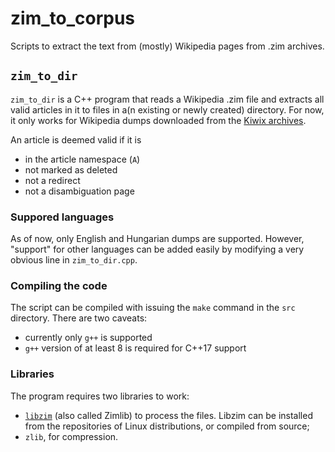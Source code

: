 # zim_to_corpus

Scripts to extract the text from (mostly) Wikipedia pages from .zim archives.

## `zim_to_dir`

`zim_to_dir` is a C++ program that reads a Wikipedia .zim file and extracts
all valid articles in it to files in a(n existing or newly created) directory.
For now, it only works for Wikipedia dumps downloaded from the
[Kiwix archives](https://wiki.kiwix.org/wiki/Content_in_all_languages).

An article is deemed valid if it is

- in the article namespace (`A`)
- not marked as deleted
- not a redirect
- not a disambiguation page

### Suppored languages

As of now, only English and Hungarian dumps are supported. However, "support"
for other languages can be added easily by modifying a very obvious line in
`zim_to_dir.cpp`.

### Compiling the code

The script can be compiled with issuing the `make` command in the `src`
directory. There are two caveats:

- currently only `g++` is supported
- `g++` version of at least 8 is required for C++17 support

### Libraries

The program requires two libraries to work:

- [`libzim`](https://github.com/openzim/libzim) (also called Zimlib) to process
  the files. Libzim can be installed from the repositories of Linux
  distributions, or compiled from source;
- `zlib`, for compression.
